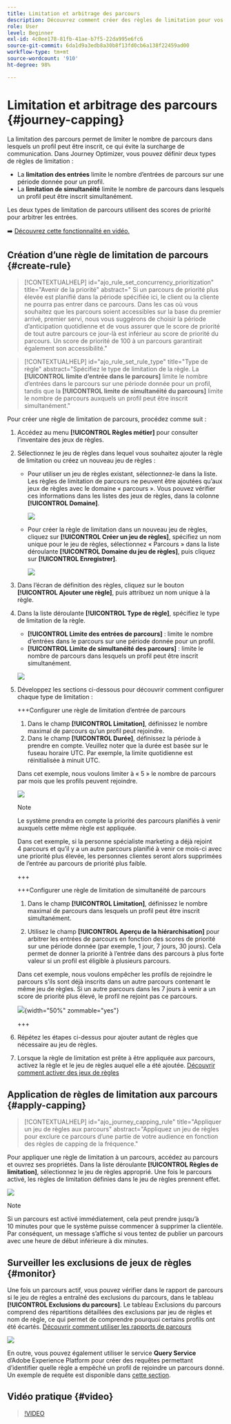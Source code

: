```yaml
---
title: Limitation et arbitrage des parcours
description: Découvrez comment créer des règles de limitation pour vos parcours et comment arbitrer une entrée de parcours.
role: User
level: Beginner
exl-id: 4c0ee178-81fb-41ae-b7f5-22da995e6fc6
source-git-commit: 6da1d9a3edb8a30b8f13fd0cb6a138f22459ad00
workflow-type: tm+mt
source-wordcount: '910'
ht-degree: 98%

---
```


# Limitation et arbitrage des parcours {#journey-capping}

La limitation des parcours permet de limiter le nombre de parcours dans lesquels un profil peut être inscrit, ce qui évite la surcharge de communication. Dans Journey Optimizer, vous pouvez définir deux types de règles de limitation :

* La **limitation des entrées** limite le nombre d’entrées de parcours sur une période donnée pour un profil.
* La **limitation de simultanéité** limite le nombre de parcours dans lesquels un profil peut être inscrit simultanément.

Les deux types de limitation de parcours utilisent des scores de priorité pour arbitrer les entrées.

➡️ [Découvrez cette fonctionnalité en vidéo.](#video)

## Création d’une règle de limitation de parcours {#create-rule}

>[!CONTEXTUALHELP]
>id="ajo_rule_set_concurrency_prioritization"
>title="Avenir de la priorité"
>abstract=" Si un parcours de priorité plus élevée est planifié dans la période spécifiée ici, le client ou la cliente ne pourra pas entrer dans ce parcours. Dans les cas où vous souhaitez que les parcours soient accessibles sur la base du premier arrivé, premier servi, nous vous suggérons de choisir la période d’anticipation quotidienne et de vous assurer que le score de priorité de tout autre parcours ce jour-là est inférieur au score de priorité du parcours. Un score de priorité de 100 à un parcours garantirait également son accessibilité."

>[!CONTEXTUALHELP]
>id="ajo_rule_set_rule_type"
>title="Type de règle"
>abstract="Spécifiez le type de limitation de la règle. La **[!UICONTROL limite d’entrée dans le parcours]** limite le nombre d’entrées dans le parcours sur une période donnée pour un profil, tandis que la **[!UICONTROL limite de simultanéité du parcours]** limite le nombre de parcours auxquels un profil peut être inscrit simultanément."

Pour créer une règle de limitation de parcours, procédez comme suit :

1. Accédez au menu **[!UICONTROL Règles métier]** pour consulter l’inventaire des jeux de règles.

1. Sélectionnez le jeu de règles dans lequel vous souhaitez ajouter la règle de limitation ou créez un nouveau jeu de règles :

   * Pour utiliser un jeu de règles existant, sélectionnez-le dans la liste. Les règles de limitation de parcours ne peuvent être ajoutées qu’aux jeux de règles avec le domaine « parcours ». Vous pouvez vérifier ces informations dans les listes des jeux de règles, dans la colonne **[!UICONTROL Domaine]**.

     ![](assets/journey-capping-list.png)

   * Pour créer la règle de limitation dans un nouveau jeu de règles, cliquez sur **[!UICONTROL Créer un jeu de règles]**, spécifiez un nom unique pour le jeu de règles, sélectionnez « Parcours » dans la liste déroulante **[!UICONTROL Domaine du jeu de règles]**, puis cliquez sur **[!UICONTROL Enregistrer]**.

     ![](assets/journey-capping-rule-set.png)

1. Dans l’écran de définition des règles, cliquez sur le bouton **[!UICONTROL Ajouter une règle]**, puis attribuez un nom unique à la règle.

1. Dans la liste déroulante **[!UICONTROL Type de règle]**, spécifiez le type de limitation de la règle.

   * **[!UICONTROL Limite des entrées de parcours]** : limite le nombre d’entrées dans le parcours sur une période donnée pour un profil.
   * **[!UICONTROL Limite de simultanéité des parcours]** : limite le nombre de parcours dans lesquels un profil peut être inscrit simultanément.

   ![](assets/journey-capping-concurrency.png)

1. Développez les sections ci-dessous pour découvrir comment configurer chaque type de limitation :

   +++Configurer une règle de limitation d’entrée de parcours

   1. Dans le champ **[!UICONTROL Limitation]**, définissez le nombre maximal de parcours qu’un profil peut rejoindre.
   1. Dans le champ **[!UICONTROL Durée]**, définissez la période à prendre en compte. Veuillez noter que la durée est basée sur le fuseau horaire UTC. Par exemple, la limite quotidienne est réinitialisée à minuit UTC.

   Dans cet exemple, nous voulons limiter à « 5 » le nombre de parcours par mois que les profils peuvent rejoindre.

   ![](assets/journey-capping-entry-example.png)

   >[!NOTE]
   >
   >Le système prendra en compte la priorité des parcours planifiés à venir auxquels cette même règle est appliquée.
   >
   >Dans cet exemple, si la personne spécialiste marketing a déjà rejoint 4 parcours et qu’il y a un autre parcours planifié à venir ce mois-ci avec une priorité plus élevée, les personnes clientes seront alors supprimées de l’entrée au parcours de priorité plus faible.

   +++

   +++Configurer une règle de limitation de simultanéité de parcours 

   1. Dans le champ **[!UICONTROL Limitation]**, définissez le nombre maximal de parcours dans lesquels un profil peut être inscrit simultanément.

   1. Utilisez le champ **[!UICONTROL Aperçu de la hiérarchisation]** pour arbitrer les entrées de parcours en fonction des scores de priorité sur une période donnée (par exemple, 1 jour, 7 jours, 30 jours). Cela permet de donner la priorité à l’entrée dans des parcours à plus forte valeur si un profil est éligible à plusieurs parcours.

   Dans cet exemple, nous voulons empêcher les profils de rejoindre le parcours s’ils sont déjà inscrits dans un autre parcours contenant le même jeu de règles. Si un autre parcours dans les 7 jours à venir a un score de priorité plus élevé, le profil ne rejoint pas ce parcours.

   ![](assets/journey-capping-concurrency-example.png){width="50%" zommable="yes"}

   +++

1. Répétez les étapes ci-dessus pour ajouter autant de règles que nécessaire au jeu de règles.

1. Lorsque la règle de limitation est prête à être appliquée aux parcours, activez la règle et le jeu de règles auquel elle a été ajoutée. [Découvrir comment activer des jeux de règles](../conflict-prioritization/rule-sets.md#create)

## Application de règles de limitation aux parcours {#apply-capping}

>[!CONTEXTUALHELP]
>id="ajo_journey_capping_rule"
>title="Appliquer un jeu de règles aux parcours"
>abstract="Appliquez un jeu de règles pour exclure ce parcours d’une partie de votre audience en fonction des règles de capping de la fréquence."

Pour appliquer une règle de limitation à un parcours, accédez au parcours et ouvrez ses propriétés. Dans la liste déroulante **[!UICONTROL Règles de limitation]**, sélectionnez le jeu de règles approprié. Une fois le parcours activé, les règles de limitation définies dans le jeu de règles prennent effet.

![](assets/journey-capping-apply.png)

>[!NOTE]
>
>Si un parcours est activé immédiatement, cela peut prendre jusqu’à 10 minutes pour que le système puisse commencer à supprimer la clientèle. Par conséquent, un message s’affiche si vous tentez de publier un parcours avec une heure de début inférieure à dix minutes.

## Surveiller les exclusions de jeux de règles {#monitor}

Une fois un parcours actif, vous pouvez vérifier dans le rapport de parcours si le jeu de règles a entraîné des exclusions du parcours, dans le tableau **[!UICONTROL Exclusions du parcours]**. Le tableau Exclusions du parcours comprend des répartitions détaillées des exclusions par jeu de règles et nom de règle, ce qui permet de comprendre pourquoi certains profils ont été écartés. [Découvrir comment utiliser les rapports de parcours](../reports/journey-global-report-cja.md)

![](assets/journey-report.png)

En outre, vous pouvez également utiliser le service **Query Service** d’Adobe Experience Platform pour créer des requêtes permettant d’identifier quelle règle a empêché un profil de rejoindre un parcours donné. Un exemple de requête est disponible dans [cette section](../reports/query-examples.md#common-queries).

## Vidéo pratique {#video}

>[!VIDEO](https://video.tv.adobe.com/v/3447615?quality=12&captions=fre_fr)
